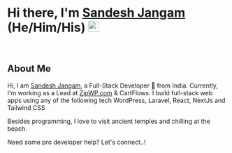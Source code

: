 <!--
### Hi there 👋
**sandeshjangam/sandeshjangam** is a ✨ _special_ ✨ repository because its `README.md` (this file) appears on your GitHub profile.

Here are some ideas to get you started:

- 🔭 I’m currently working on ...
- 🌱 I’m currently learning ...
- 👯 I’m looking to collaborate on ...
- 🤔 I’m looking for help with ...
- 💬 Ask me about ...
- 📫 How to reach me: ...
- 😄 Pronouns: ...
- ⚡ Fun fact: ...
-->

<!----------------------------- Hi there, I'm Sandesh ------------------------------>
<div align="left">
    <h1>Hi there, I'm <a href="https://techiesandesh.com/" target="_blank">Sandesh Jangam</a> (He/Him/His) <img src="https://media.giphy.com/media/hvRJCLFzcasrR4ia7z/giphy.gif" width="25px"> </h1>
</div>

<!------------------------------------- About Me ----------------------------------------->
<div align="left">
    <br/>
    <h2>About Me</h2>
    <p>Hi, I am <a href="https://techiesandesh.com/" target="_blank">Sandesh Jangam</a>, a Full-Stack Developer 🚀 from India. Currently, I'm working as a Lead at <a href="https://techiesandesh.com/" target="_blank">ZipWP.com</a> & CartFlows. I build full-stack web apps using any of the following tech WordPress, Laravel, React, NextJs and Tailwind CSS</p>
    <p>Besides programming, I love to visit ancient temples and chilling at the beach.</p>
    <p>Need some pro developer help? Let's connect..!</p>
</div>
